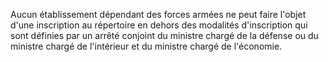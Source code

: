Aucun établissement dépendant des forces armées ne peut faire l'objet d'une inscription au répertoire en dehors des modalités d'inscription qui sont définies par un arrêté conjoint du ministre chargé de la défense ou du ministre chargé de l'intérieur et du ministre chargé de l'économie.
